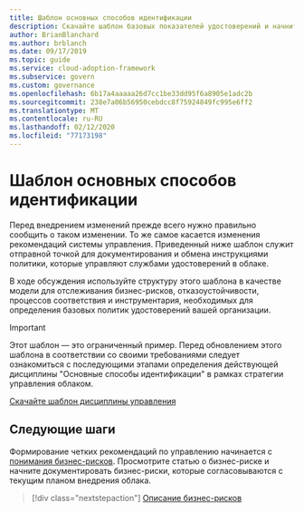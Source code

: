 ```yaml
---
title: Шаблон основных способов идентификации
description: Скачайте шаблон базовых показателей удостоверений и начните документирование и обмен инструкциями политики, которые управляют службами удостоверений в облаке.
author: BrianBlanchard
ms.author: brblanch
ms.date: 09/17/2019
ms.topic: guide
ms.service: cloud-adoption-framework
ms.subservice: govern
ms.custom: governance
ms.openlocfilehash: 6b17a4aaaaa26d7cc1be33dd95f6a8905e1adc2b
ms.sourcegitcommit: 238e7a06b56950cebdcc8f75924849fc995e6ff2
ms.translationtype: MT
ms.contentlocale: ru-RU
ms.lasthandoff: 02/12/2020
ms.locfileid: "77173198"
---
```

# <a name="identity-baseline-template"></a>Шаблон основных способов идентификации

Перед внедрением изменений прежде всего нужно правильно сообщить о таком изменении. То же самое касается изменения рекомендаций системы управления. Приведенный ниже шаблон служит отправной точкой для документирования и обмена инструкциями политики, которые управляют службами удостоверений в облаке.

В ходе обсуждения используйте структуру этого шаблона в качестве модели для отслеживания бизнес-рисков, отказоустойчивости, процессов соответствия и инструментария, необходимых для определения базовых политик удостоверений вашей организации.

> [!IMPORTANT]
> Этот шаблон — это ограниченный пример. Перед обновлением этого шаблона в соответствии со своими требованиями следует ознакомиться с последующими этапами определения действующей дисциплины "Основные способы идентификации" в рамках стратегии управления облаком.

<!-- markdownlint-disable MD033 -->

 <a href="https://archcenter.blob.core.windows.net/cdn/fusion/governance/Identity%20Baseline%20Discipline%20Template.docx">Скачайте шаблон дисциплины управления</a>

<!-- markdownlint-enable MD033 -->

## <a name="next-steps"></a>Следующие шаги

Формирование четких рекомендаций по управлению начинается с [понимания бизнес-рисков](./business-risks.md). Просмотрите статью о бизнес-риске и начните документировать бизнес-риски, которые согласовываются с текущим планом внедрения облака.

> [!div class="nextstepaction"]
> [Описание бизнес-рисков](./business-risks.md)

